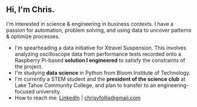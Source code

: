 ## Hi, I'm Chris.

I'm interested in science & engineering in business contexts. I have a passion for automation,
problem solving, and using data to uncover patterns & optimize processes.

* I'm spearheading a data initiative for Xtravel Suspension. This involves analyzing
oscilloscope data from performance tests recorded onto a Raspberry Pi-based **solution I engineered** to satisfy
the constraints of the project.
* I'm studying **data science** in Python from Bloom Institute of Technology.
* I'm currently a STEM student and the **president of the science club** at Lake Tahoe Community
College, and plan to transfer to an engineering-focused university.
* How to reach me: [LinkedIn](https://www.linkedin.com/in/chris-follis) | [chrisvfollis@gmail.com](mailto:chrisvfollis@gmail.com)
  
